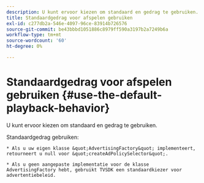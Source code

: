 ```yaml
---
description: U kunt ervoor kiezen om standaard en gedrag te gebruiken.
title: Standaardgedrag voor afspelen gebruiken
exl-id: c277db2a-546e-4097-96ce-83914b726576
source-git-commit: be43bbbd1051886c8979ff590a3197b2a7249b6a
workflow-type: tm+mt
source-wordcount: '60'
ht-degree: 0%

---
```


# Standaardgedrag voor afspelen gebruiken {#use-the-default-playback-behavior}

U kunt ervoor kiezen om standaard en gedrag te gebruiken.

Standaardgedrag gebruiken:

    * Als u uw eigen klasse &quot;AdvertisingFactory&quot; implementeert, retourneert u null voor &quot;createAdPolicySelector&quot;.
    
    * Als u geen aangepaste implementatie voor de klasse AdvertisingFactory hebt, gebruikt TVSDK een standaardkiezer voor advertentiebeleid.
